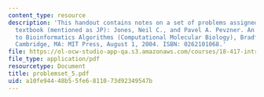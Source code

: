 ```yaml
---
content_type: resource
description: 'This handout contains notes on a set of problems assigned from the course
  textbook (mentioned as JP): Jones, Neil C., and Pavel A. Pevzner. An Introduction
  to Bioinformatics Algorithms (Computational Molecular Biology), Bradford Books.
  Cambridge, MA: MIT Press, August 1, 2004. ISBN: 0262101068.'
file: https://ol-ocw-studio-app-qa.s3.amazonaws.com/courses/18-417-introduction-to-computational-molecular-biology-fall-2004/a10fe94448b55fe6811073d92349547b_problemset_5.pdf
file_type: application/pdf
resourcetype: Document
title: problemset_5.pdf
uid: a10fe944-48b5-5fe6-8110-73d92349547b
---
```

